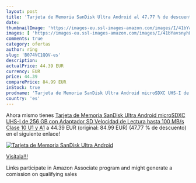 ```yaml
---
layout: post
title: 'Tarjeta de Memoria SanDisk Ultra Android al 47.77 % de descuento'
date: 
thumbnailImage: 'https://images-eu.ssl-images-amazon.com/images/I/41bYavsnyhL._SL200_.jpg'
images: [ 'https://images-eu.ssl-images-amazon.com/images/I/41bYavsnyhL._SL200_.jpg' ]
comments: true
category: ofertas
author: ring
slug: 'B074VC1QQV-es'
description:
actualPrice: 44.39 EUR
currency: EUR
price: 44.39
comparePrice: 84.99 EUR
inStock: true
prodname: 'Tarjeta de Memoria SanDisk Ultra Android microSDXC UHS-I de 256 GB con Adaptador SD  Velocidad de Lectura hasta 100 MB/s  Clase 10  U1 y A1'
country: 'es'
---
```


Ahora mismo tienes [Tarjeta de Memoria SanDisk Ultra Android microSDXC UHS-I de 256 GB con Adaptador SD  Velocidad de Lectura hasta 100 MB/s  Clase 10  U1 y A1](https://www.amazon.es/dp/B074VC1QQV/?tag=tolees-21) a 44.39 EUR (original: 84.99 EUR) (47.77 %  de descuento) en el siguiente enlace!

[![Tarjeta de Memoria SanDisk Ultra Android](https://images-eu.ssl-images-amazon.com/images/I/41bYavsnyhL._SL200_.jpg)](https://www.amazon.es/dp/B074VC1QQV/?tag=tolees-21)

[Visítala!!!](https://www.amazon.es/dp/B074VC1QQV/?tag=tolees-21)

Links participate in Amazon Associate program and might generate a comission on qualifying sales
